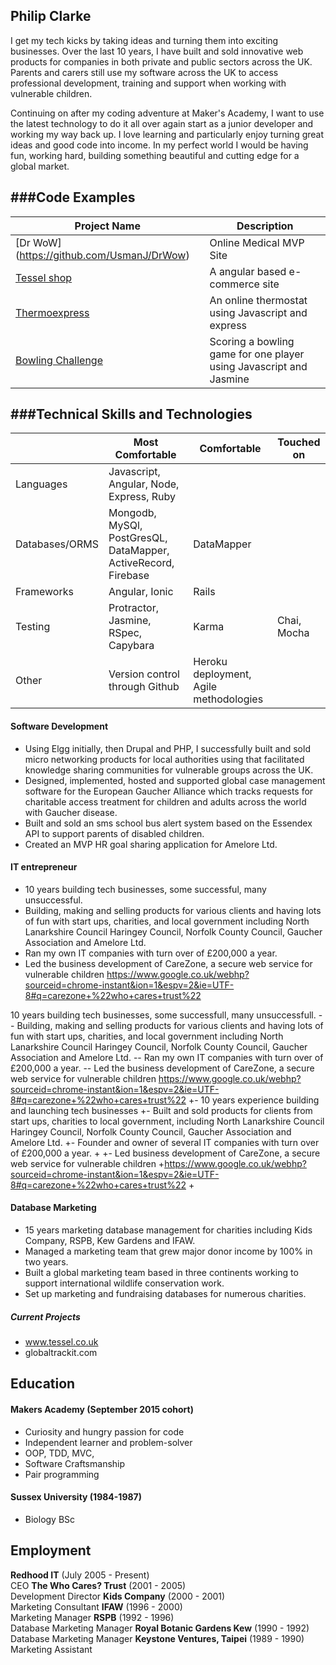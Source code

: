 ## Philip Clarke

I get my tech kicks by taking ideas and turning them into exciting businesses.  Over the last 10 years, I have built and sold innovative web products for companies in both private and public sectors across the UK.  Parents and carers still use my software across the UK to access professional development, training and support when working with vulnerable children.  

Continuing on after my coding adventure at Maker's Academy, I want to use the latest technology to do it all over again start as a junior developer and working my way back up. I love learning and particularly enjoy turning great ideas and good code into income.  In my perfect world I would be having fun, working hard, building something beautiful and cutting edge for a global market.

###Code Examples
-------------
|Project Name | Description |
|-------------|-------------|
|[Dr WoW] (https://github.com/UsmanJ/DrWow)|Online Medical MVP Site|
|[Tessel shop](https://github.com/phillipclarke29/tessel)|A angular based e-commerce site|
|[Thermoexpress](https://github.com/phillipclarke29/thermoexpress)|An online thermostat using Javascript and express|
|[Bowling Challenge](https://github.com/phillipclarke29/bowling-challenge)|Scoring a bowling game for one player using Javascript and Jasmine|

###Technical Skills and Technologies
---------------------------------
| |Most Comfortable|Comfortable|Touched on|
|---------|----------------|-------------------|------------------------------|
|Languages|Javascript, Angular, Node, Express, Ruby
|Databases/ORMS|Mongodb, MySQl, PostGresQL, DataMapper, ActiveRecord, Firebase| DataMapper                |
|Frameworks|Angular, Ionic |Rails|                    |
|Testing|Protractor, Jasmine, RSpec, Capybara|Karma| Chai, Mocha|
|Other|Version control through Github|Heroku deployment, Agile methodologies| |


#### Software Development

- Using Elgg initially, then Drupal and PHP, I successfully built and sold micro networking products for local authorities using that facilitated knowledge sharing communities for vulnerable groups across the UK.
- Designed, implemented, hosted and supported global case management software for the European Gaucher Alliance which tracks requests for charitable access treatment for children and adults across the world with Gaucher disease.
- Built and sold an sms school bus alert system based on the Essendex API to support parents of disabled children.
- Created an MVP HR goal sharing application for Amelore Ltd.


#### IT entrepreneur

- 10 years building tech businesses, some successful, many unsuccessful.
- Building, making and selling products for various clients and having lots of fun with start ups, charities, and local government including North Lanarkshire Council Haringey Council, Norfolk County Council, Gaucher Association and Amelore Ltd.
- Ran my own IT companies with turn over of £200,000 a year.
- Led the business development of CareZone, a secure web service for vulnerable children https://www.google.co.uk/webhp?sourceid=chrome-instant&ion=1&espv=2&ie=UTF-8#q=carezone+%22who+cares+trust%22

10 years building tech businesses, some successfull, many unsuccessfull.
-- Building, making and selling products for various clients and having lots of fun with start ups, charities, and local government including North Lanarkshire Council Haringey Council, Norfolk County Council, Gaucher Association and Amelore Ltd.
-- Ran my own IT companies with turn over of £200,000 a year.
-- Led the business development of CareZone, a secure web service for vulnerable children https://www.google.co.uk/webhp?sourceid=chrome-instant&ion=1&espv=2&ie=UTF-8#q=carezone+%22who+cares+trust%22
+- 10 years experience building and launching tech businesses
+- Built and sold products for clients from start ups, charities to local government, including North Lanarkshire Council Haringey Council, Norfolk County Council, Gaucher Association and Amelore Ltd.
+- Founder and owner of several IT companies with turn over of £200,000 a year.
+<!-- name the IT companies? -->
+- Led business development of CareZone, a secure web service for vulnerable children
+https://www.google.co.uk/webhp?sourceid=chrome-instant&ion=1&espv=2&ie=UTF-8#q=carezone+%22who+cares+trust%22
+

#### Database Marketing

- 15 years marketing database management for charities including Kids Company, RSPB, Kew Gardens and IFAW.
- Managed a marketing team that grew major donor income by 100% in two years.
- Built a global marketing team based in three continents working to support international wildlife conservation work.
- Set up marketing and fundraising databases for numerous charities.

##### Current Projects

- www.tessel.co.uk
- globaltrackit.com


## Education

#### Makers Academy (September 2015 cohort)

- Curiosity and hungry passion for code
- Independent learner and problem-solver
- OOP, TDD, MVC,
- Software Craftsmanship
- Pair programming

#### Sussex University (1984-1987)

- Biology BSc

## Employment

**Redhood IT** (July 2005 - Present)    
CEO
**The Who Cares? Trust** (2001 - 2005)   
Development Director
**Kids Company** (2000 - 2001)   
Marketing Consultant
**IFAW** (1996 - 2000)   
Marketing Manager
**RSPB** (1992 - 1996)   
Database Marketing Manager
**Royal Botanic Gardens Kew** (1990 - 1992)   
Database Marketing Manager
**Keystone Ventures, Taipei** (1989 - 1990)   
Marketing Assistant

